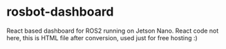 # rosbot-dashboard

React based dashboard for ROS2 running on Jetson Nano. 
React code not here, this is HTML file after conversion, used just for free hosting :)
